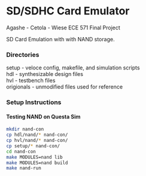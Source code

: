 # SD/SDHC Card Emulator
Agashe - Cetola - Wiese
ECE 571 Final Project

SD Card Emulation with with NAND storage.

### Directories  
setup - veloce config, makefile, and simulation scripts  
hdl - synthesizable design files  
hvl - testbench files  
origionals - unmodified files used for reference

### Setup Instructions

#### Testing NAND on Questa Sim
```bash
mkdir nand-con  
cp hdl/nand/* nand-con/  
cp hvl/nand/* nand-con/  
cp setup/* nand-con/  
cd nand-con  
make MODULES=nand lib  
make MODULES=nand build  
make nand-run
```
